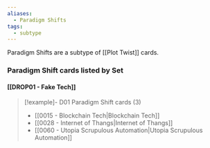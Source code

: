 ```yaml
---
aliases:
  - Paradigm Shifts
tags:
  - subtype
---
```

Paradigm Shifts are a subtype of [[Plot Twist]] cards.



### Paradigm Shift cards listed by Set

#### [[DROP01 - Fake Tech]]  

> [!example]- D01 Paradigm Shift cards (3)
>  - [[0015 - Blockchain Tech|Blockchain Tech]]
>  - [[0028 - Internet of Thangs|Internet of Thangs]]
>  - [[0060 - Utopia Scrupulous Automation|Utopia Scrupulous Automation]]


